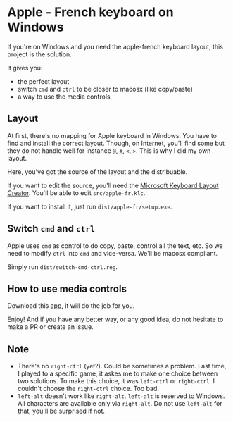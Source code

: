# Apple - French keyboard on Windows

If you're on Windows and you need the apple-french keyboard layout, this project is the solution.

It gives you:

- the perfect layout
- switch `cmd` and `ctrl` to be closer to macosx (like copy/paste)
- a way to use the media controls

## Layout

At first, there's no mapping for Apple keyboard in Windows. You have to find and install the correct layout. Though, on Internet, you'll find some but they do not handle well for instance `@`, `#`, `<`, `>`. This is why I did my own layout.

Here, you've got the source of the layout and the distribuable.

If you want to edit the source, you'll need the [Microsoft Keyboard Layout Creator](http://www.microsoft.com/en-us/download/details.aspx?id=22339). You'll be able to edit `src/apple-fr.klc`.

If you want to install it, just run `dist/apple-fr/setup.exe`.

## Switch `cmd` and `ctrl`

Apple uses `cmd` as control to do copy, paste, control all the text, etc. So we need to modify `ctrl` into `cmd` and vice-versa. We'll be macosx compliant.

Simply run `dist/switch-cmd-ctrl.reg`.

## How to use media controls

Download this [app](http://uxsoft.cz/projects/apple-wireless-keyboard/), it will do the job for you.

Enjoy! And if you have any better way, or any good idea, do not hesitate to make a PR or create an issue.

## Note

- There's no `right-ctrl` (yet?). Could be sometimes a problem. Last time, I played to a specific game, it askes me to make one choice between two solutions. To make this choice, it was `left-ctrl` or `right-ctrl`. I couldn't choose the `right-ctrl` choice. Too bad.
- `left-alt` doesn't work like `right-alt`. `left-alt` is reserved to Windows. All characters are available only via `right-alt`. Do not use `left-alt` for that, you'll be surprised if not.
